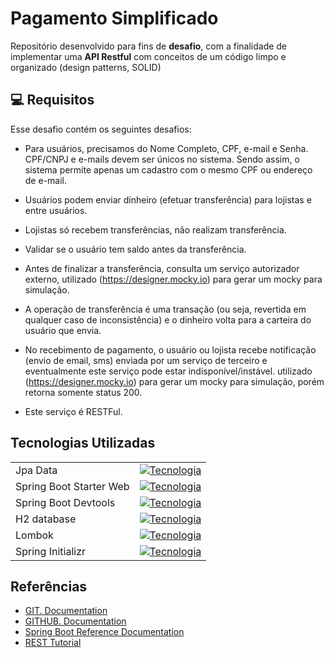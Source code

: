 <h1>
    <span> Pagamento Simplificado</span>
</h1>

Repositório desenvolvido para fins de **desafio**, com a finalidade de implementar uma **API Restful** com conceitos de um código limpo e organizado (design patterns, SOLID)

## 💻 Requisitos

Esse desafio contém os seguintes desafios:

- Para usuários, precisamos do Nome Completo, CPF, e-mail e Senha. CPF/CNPJ e e-mails devem ser únicos no sistema. Sendo assim, o sistema permite apenas um cadastro com o mesmo CPF ou endereço de e-mail.

- Usuários podem enviar dinheiro (efetuar transferência) para lojistas e entre usuários.

- Lojistas só recebem transferências, não realizam transferência.

- Validar se o usuário tem saldo antes da transferência.

- Antes de finalizar a transferência, consulta um serviço autorizador externo, utilizado (https://designer.mocky.io) para gerar um mocky para simulação.

- A operação de transferência é uma transação (ou seja, revertida em qualquer caso de inconsistência) e o dinheiro volta para a carteira do usuário que envia.

- No recebimento de pagamento, o usuário ou lojista recebe notificação (envio de email, sms) enviada por um serviço de terceiro e eventualmente este serviço pode estar indisponível/instável. utilizado (https://designer.mocky.io) para gerar um mocky para simulação, porém retorna somente status 200.

- Este serviço é RESTFul.

## Tecnologias Utilizadas
<table>
  
  <tbody align="left">
    <tr>
      <td>Jpa Data</td>
      <td align="center">
        <a href="https://spring.io/projects/spring-data-jpa">
           <img align="center" alt="Tecnologia" src="https://img.shields.io/badge/Ver%20Documentação-30A3DC?style=for-the-badge">
        </a>
      </td>
    </tr>
    <tr>
      <td>Spring Boot Starter Web</td>
      <td align="center">
        <a href="https://docs.spring.io/spring-boot/docs/current/reference/htmlsingle/">
           <img align="center" alt="Tecnologia" src="https://img.shields.io/badge/Ver%20Documentação-30A3DC?style=for-the-badge">
        </a>
      </td>
    </tr>
    <tr>
      <td>Spring Boot Devtools</td>
      <td align="center">
        <a href="https://docs.spring.io/spring-boot/docs/2.1.5.RELEASE/reference/html/using-boot-devtools.html">
           <img align="center" alt="Tecnologia" src="https://img.shields.io/badge/Ver%20Documentação-30A3DC?style=for-the-badge">
        </a>
      </td>
    </tr>
    <tr>
      <td>H2 database</td>
      <td align="center">
        <a href="https://www.h2database.com/html/main.html">
           <img align="center" alt="Tecnologia" src="https://img.shields.io/badge/Ver%20Documentação-30A3DC?style=for-the-badge">
        </a>
      </td>
    </tr>
    <tr>
      <td>Lombok</td>
      <td align="center">
        <a href="https://projectlombok.org/contributing/">
           <img align="center" alt="Tecnologia" src="https://img.shields.io/badge/Ver%20Documentação-30A3DC?style=for-the-badge">
        </a>
      </td>
    </tr>
    <tr>
      <td>Spring Initializr</td>
      <td align="center">
        <a href="https://start.spring.io/">
           <img align="center" alt="Tecnologia" src="https://img.shields.io/badge/Ver%20Documentação-30A3DC?style=for-the-badge">
        </a>
      </td>
    </tr>

    
  </tbody>
  <tfoot></tfoot>
</table>

## Referências
- [GIT. Documentation](https://git-scm.com/doc)
- [GITHUB. Documentation](https://docs.github.com/)
- [Spring Boot Reference Documentation](https://docs.spring.io/spring-boot/docs/current/reference/htmlsingle/)
- [REST Tutorial](https://www.devmedia.com.br/rest-tutorial/28912)
